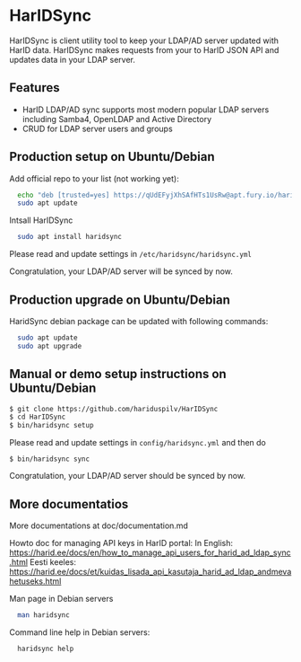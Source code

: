 # HarIDSync

HarIDSync is client utility tool to keep your LDAP/AD server updated with HarID data. HarIDSync makes requests from your to HarID JSON API and updates data in your LDAP server.

## Features
  - HarID LDAP/AD sync supports most modern popular LDAP servers including Samba4, OpenLDAP and Active Directory
  - CRUD for LDAP server users and groups

## Production setup on Ubuntu/Debian

Add official repo to your list (not working yet):

```sh
  echo "deb [trusted=yes] https://qUdEFyjXhSAfHTs1UsRw@apt.fury.io/harid/ /" | sudo tee --append /etc/apt/sources.list.d/fury.list
  sudo apt update
```

Intsall HarIDSync

```sh
  sudo apt install haridsync
```

Please read and update settings in `/etc/haridsync/haridsync.yml` 

Congratulation, your LDAP/AD server will be synced by now.

## Production upgrade on Ubuntu/Debian

HaridSync debian package can be updated with following commands: 

```sh
  sudo apt update
  sudo apt upgrade
```

## Manual or demo setup instructions on Ubuntu/Debian

```sh
$ git clone https://github.com/hariduspilv/HarIDSync
$ cd HarIDSync
$ bin/haridsync setup
```

Please read and update settings in `config/haridsync.yml` and then do

```
$ bin/haridsync sync
```

Congratulation, your LDAP/AD server should be synced by now.

## More documentatios

More documentations at doc/documentation.md 

Howto doc for managing API keys in HarID portal:
In English: https://harid.ee/docs/en/how_to_manage_api_users_for_harid_ad_ldap_sync.html
Eesti keeles: https://harid.ee/docs/et/kuidas_lisada_api_kasutaja_harid_ad_ldap_andmevahetuseks.html

Man page in Debian servers
```sh
  man haridsync
```

Command line help in Debian servers:
```sh
  haridsync help
```
